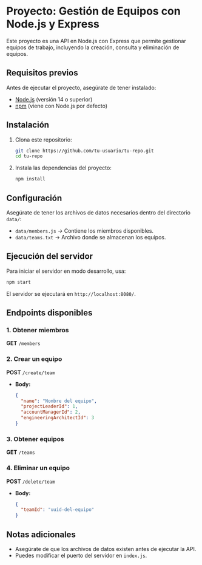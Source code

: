 # Proyecto: Gestión de Equipos con Node.js y Express

Este proyecto es una API en Node.js con Express que permite gestionar equipos de trabajo, incluyendo la creación, consulta y eliminación de equipos.

## Requisitos previos

Antes de ejecutar el proyecto, asegúrate de tener instalado:

- [Node.js](https://nodejs.org/) (versión 14 o superior)
- [npm](https://www.npmjs.com/) (viene con Node.js por defecto)

## Instalación

1. Clona este repositorio:

   ```sh
   git clone https://github.com/tu-usuario/tu-repo.git
   cd tu-repo
   ```

2. Instala las dependencias del proyecto:
   ```sh
   npm install
   ```

## Configuración

Asegúrate de tener los archivos de datos necesarios dentro del directorio `data/`:

- `data/members.js` → Contiene los miembros disponibles.
- `data/teams.txt` → Archivo donde se almacenan los equipos.

## Ejecución del servidor

Para iniciar el servidor en modo desarrollo, usa:

```sh
npm start
```

El servidor se ejecutará en `http://localhost:8080/`.

## Endpoints disponibles

### 1. Obtener miembros

**GET** `/members`

### 2. Crear un equipo

**POST** `/create/team`

- **Body:**
  ```json
  {
    "name": "Nombre del equipo",
    "projectLeaderId": 1,
    "accountManagerId": 2,
    "engineeringArchitectId": 3
  }
  ```

### 3. Obtener equipos

**GET** `/teams`

### 4. Eliminar un equipo

**POST** `/delete/team`

- **Body:**
  ```json
  {
    "teamId": "uuid-del-equipo"
  }
  ```

## Notas adicionales

- Asegúrate de que los archivos de datos existen antes de ejecutar la API.
- Puedes modificar el puerto del servidor en `index.js`.

